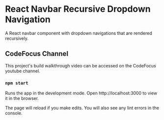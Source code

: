 # React Navbar Recursive Dropdown Navigation

A React navbar component with dropdown navigations that are rendered recursively.

## CodeFocus Channel

This project's build walkthrough video can be accessed on the CodeFocus youtube channel.

### `npm start`

Runs the app in the development mode.
Open http://localhost:3000 to view it in the browser.

The page will reload if you make edits.
You will also see any lint errors in the console.
